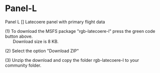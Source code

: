 # Panel-L
Panel L [] Latecoere panel with primary flight data

(1) To download the MSFS package "rgb-latecoere-l" press the green code button above.\
&emsp;&nbsp;&nbsp;&nbsp;Download size is 8 KB.

(2) Select the option "Download ZIP"

(3) Unzip the download and copy the folder rgb-latecoere-l to
    your community folder.
